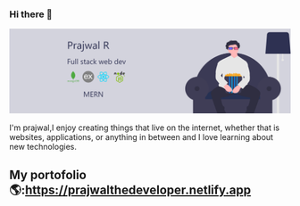 ###    Hi there 👋
<img src="https://github.com/prajwalr308/prajwalr308/blob/master/banner.png"></img>





I'm prajwal,I enjoy creating things that live on the internet,
whether that is websites, applications, or anything in between 
and I love learning about new technologies.


## My portofolio🌎:https://prajwalthedeveloper.netlify.app
<!--
**prajwalr308/prajwalr308** is a ✨ _special_ ✨ repository because its `README.md` (this file) appears on your GitHub profile.

Here are some ideas to get you started:

- 🔭 I’m currently working on ...
- 🌱 I’m currently learning ...
- 👯 I’m looking to collaborate on ...
- 🤔 I’m looking for help with ...
- 💬 Ask me about ...
- 📫 How to reach me: ...
- 😄 Pronouns: ...
- ⚡ Fun fact: ...
-->
